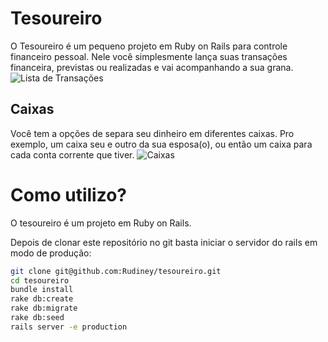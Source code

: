 Tesoureiro
==========
O Tesoureiro é um pequeno projeto em Ruby on Rails para controle financeiro pessoal.
Nele você simplesmente lança suas transações financeira, previstas ou realizadas e vai acompanhando a sua grana.
![Lista de Transações](http://i50.tinypic.com/ke9f9i.png)

## Caixas ##
Você tem a opções de separa seu dinheiro em diferentes caixas. Pro exemplo, um caixa seu e outro da sua esposa(o), ou então um caixa para cada conta corrente que tiver.
![Caixas](http://i49.tinypic.com/lgnqf.png)

# Como utilizo? 
O tesoureiro é um projeto em Ruby on Rails. 

Depois de clonar este repositório no git basta iniciar o servidor do rails em modo de produção:

```bash
git clone git@github.com:Rudiney/tesoureiro.git
cd tesoureiro
bundle install
rake db:create
rake db:migrate
rake db:seed
rails server -e production
```
